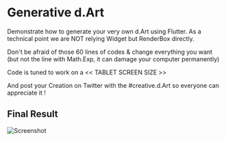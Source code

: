 # Generative d.Art

Demonstrate how to generate your very own d.Art using Flutter.
As a technical point we are NOT relying Widget but RenderBox directly.

Don't be afraid of those 60 lines of codes & change everything you want
(but not the line with Math.Exp, it can damage your computer permanently)

Code is tuned to work on a << TABLET SCREEN SIZE >>

And post your Creation on Twitter with the #creative.d.Art so everyone
can appreciate it !

## Final Result

![Screenshot](https://github.com/Solido/flutter-generative-art/blob/master/screenshots/01.png)




